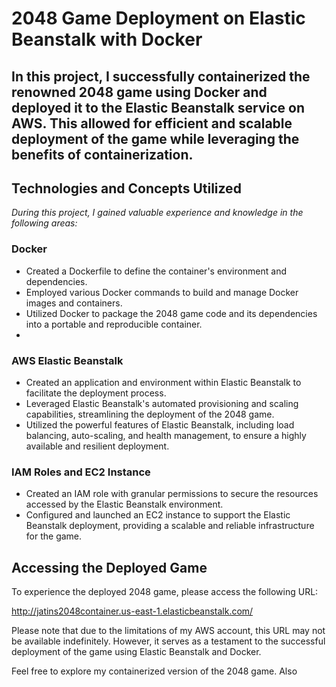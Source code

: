 # **2048 Game Deployment on Elastic Beanstalk with Docker**

## In this project, I successfully containerized the renowned 2048 game using Docker and deployed it to the Elastic Beanstalk service on AWS. This allowed for efficient and scalable deployment of the game while leveraging the benefits of containerization.

## Technologies and Concepts Utilized
_During this project, I gained valuable experience and knowledge in the following areas:_

### Docker
* Created a Dockerfile to define the container's environment and dependencies.
* Employed various Docker commands to build and manage Docker images and containers.
* Utilized Docker to package the 2048 game code and its dependencies into a portable and reproducible container.
* 
### AWS Elastic Beanstalk
* Created an application and environment within Elastic Beanstalk to facilitate the deployment process.
* Leveraged Elastic Beanstalk's automated provisioning and scaling capabilities, streamlining the deployment of the 2048 game.
* Utilized the powerful features of Elastic Beanstalk, including load balancing, auto-scaling, and health management, to ensure a highly available and resilient deployment.

### IAM Roles and EC2 Instance
* Created an IAM role with granular permissions to secure the resources accessed by the Elastic Beanstalk environment.
* Configured and launched an EC2 instance to support the Elastic Beanstalk deployment, providing a scalable and reliable infrastructure for the game.

## Accessing the Deployed Game
To experience the deployed 2048 game, please access the following URL:

http://jatins2048container.us-east-1.elasticbeanstalk.com/

Please note that due to the limitations of my AWS account, this URL may not be available indefinitely. However, it serves as a testament to the successful deployment of the game using Elastic Beanstalk and Docker.

Feel free to explore my containerized version of the 2048 game. Also
